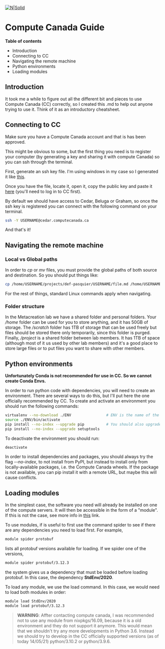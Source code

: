 
[![N|Solid](https://metacreation.net/wp-content/themes/mama-word-v4.0.1/images/Brand-Regular-White-right-p-500.png)](https://metacreation.net/category/projects/)

# Compute Canada Guide

**Table of contents**
- Introduction
- Connecting to CC
- Navigating the remote machine
- Python environments
- Loading modules

## Introduction

It took me a while to figure out all the different bit and pieces to use Compute Canada (CC) correctly, so I created this .md to help out anyone trying to use it. Think of it as an introductory cheatsheet.

## Connecting to CC

Make sure you have a Compute Canada account and that is has been approved.

This might be obvious to some, but the first thing you need is to register your computer (by generating a key and sharing it with compute Canada) so you can ssh through the terminal.

First, generate an ssh key file. I'm using windows in my case so I generated it like [this](https://phoenixnap.com/kb/generate-ssh-key-windows-10).

Once you have the file, locate it, open it, copy the public key and paste it [here](https://ccdb.computecanada.ca/ssh_authorized_keys) (you'll need to log in to CC first).

By default we should have access to Cedar, Beluga or Graham, so once the ssh key is registered you can connect with the following command on your terminal.

```sh
ssh -Y USERNAME@cedar.computecanada.ca
```

And that's it!

## Navigating the remote machine

### Local vs Global paths

In order to *cp* or *mv* files, you must provide the global paths of both source and destination. So you should put things like:
```sh
cp /home/USERNAME/projects/def-pasquier/USERNAME/file.md /home/USERNAME/projects/scratch
```

For the rest of things, standard Linux commands apply when navigating. 

### Folder structure
In the Metacreation lab we have a shared folder and personal folders. Your */home* folder can be used for you to store anything, and it has 50GB of storage. The */scratch* folder has 1TB of storage that can be used freely but files should be stored there only temporarily, since this folder is purged. Finally, */project* is a shared folder between lab members. It has 1TB of space (although most of it us used by other lab members) and it's a good place to store large files or to put files you want to share with other members.

## Python environments
**Unfortunately Conda is not recommended for use in CC. So we cannot create Conda Envs.**

In order to run python code with dependencies, you will need to create an environment. There are several ways to do this, but I'll put here the one officially recommended by CC. To create and activate an environment you should run the following commands:
```sh
virtualenv --no-download ./ENV                # ENV is the name of the environment
source ./ENV/bin/activate
pip install --no-index --upgrade pip          # You should also upgrade pip
pip install --no-index --upgrade setuptools
```
To deactivate the environment you should run:
```sh
deactivate
```
In order to install dependencies and packages, you should always try the flag *--no-index*, to not install from PyPI, but instead to install only from locally-available packages, i.e. the Compute Canada wheels. If the package is not available, you can pip install it with a remote URL, but maybe this will cause conflicts.

## Loading modules
In the simplest case, the software you need will already be installed on one of the compute servers. It will then be accessible in the form of a "module". If this is not the case, see more info in [this](https://docs.alliancecan.ca/wiki/Utiliser_des_modules/en) link.

To use modules, if is useful to first use the command spider to see if there are any dependencies you need to load first. For example,
```sh
module spider protobuf
```
lists all protobuf versions available for loading. If we spider one of the versions,
```sh
module spider protobuf/3.12.3
```
the system gives us a dependency that must be loaded before loading protobuf. In this case, the dependency **StdEnv/2020**.

To load any module, we use the load command. In this case, we would need to load both modules in order:
```sh
module load StdEnv/2020
module load protobuf/3.12.3
```
> **WARNING**: Affter contacting compute canada, I was recommended not to use any module from nixpkgs/16.09, because it is a old environment and they do not support it anymore. This would mean that we shouldn't try any more developments in Python 3.6. Instead we should try to develop in the CC officially supported versions (as of today 14/05/21) python/3.10.2 or python/3.9.6.


